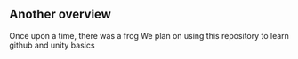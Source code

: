 ## Another overview

Once upon a time, there was a frog
We plan on using this repository to learn github and unity basics